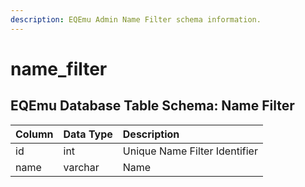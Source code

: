 ```yaml
---
description: EQEmu Admin Name Filter schema information.
---
```


# name\_filter

## EQEmu Database Table Schema: Name Filter

| Column | Data Type | Description |
| :--- | :--- | :--- |
| id | int | Unique Name Filter Identifier |
| name | varchar | Name |

